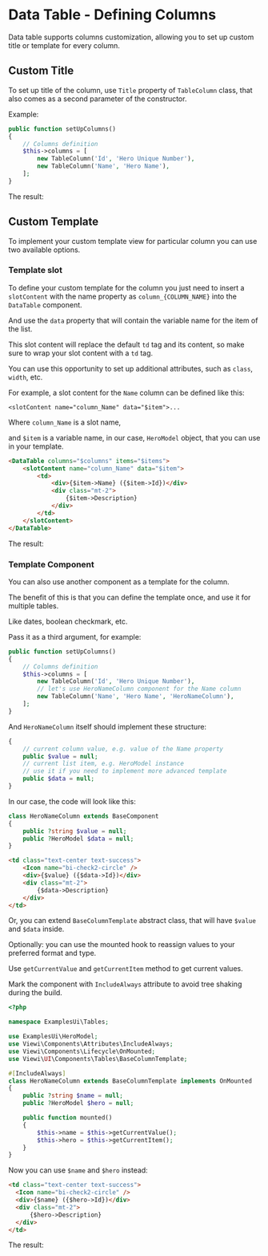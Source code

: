 # Data Table - Defining Columns

Data table supports columns customization, allowing you to set up custom title or template for every column. 

## Custom Title

To set up title of the column, use `Title` property of `TableColumn` class, that also comes as a second parameter of the constructor.

Example:

```php
public function setUpColumns()
{
    // Columns definition
    $this->columns = [
        new TableColumn('Id', 'Hero Unique Number'),
        new TableColumn('Name', 'Hero Name'),
    ];        
}
```

The result:

<div>
    <TableExample example="columns-title" />
</div>

## Custom Template

To implement your custom template view for particular column you can use two available options.

### Template slot

To define your custom template for the column you just need to insert a `slotContent` with the name property as `column_{COLUMN_NAME}` into the `DataTable` component.

And  use the `data` property that will contain the variable name for the item of the list.

This slot content will replace the default `td` tag and its content, so make sure to wrap your slot content with a `td` tag.

You can use this opportunity to set up additional attributes, such as `class`, `width`, etc.

For example, a slot content for the `Name` column can be defined like this:

`<slotContent name="column_Name" data="$item">...`

Where `column_Name` is a slot name,

and `$item` is a variable name, in our case, `HeroModel` object, that you can use in your template.

```html
<DataTable columns="$columns" items="$items">
    <slotContent name="column_Name" data="$item">
        <td>
            <div>{$item->Name} ({$item->Id})</div>
            <div class="mt-2">
                {$item->Description}
            </div>
        </td>
    </slotContent>
</DataTable>
```

The result:

<div>
    <TableExample example="columns-slot" />
</div>


### Template Component

You can also use another component as a template for the column.

The benefit of this is that you can define the template once, and use it for multiple tables.

Like dates, boolean checkmark, etc.

Pass it as a third argument, for example:

```php
public function setUpColumns()
{
    // Columns definition
    $this->columns = [
        new TableColumn('Id', 'Hero Unique Number'),
        // let's use HeroNameColumn component for the Name column
        new TableColumn('Name', 'Hero Name', 'HeroNameColumn'),
    ];        
}
```

And `HeroNameColumn` itself should implement these structure:

```php
{
    // current column value, e.g. value of the Name property
    public $value = null;
    // current list item, e.g. HeroModel instance
    // use it if you need to implement more advanced template
    public $data = null;
}
```

In our case, the code will look like this:

```php
class HeroNameColumn extends BaseComponent
{
    public ?string $value = null;
    public ?HeroModel $data = null;
}
```

```html
<td class="text-center text-success">
    <Icon name="bi-check2-circle" />
    <div>{$value} ({$data->Id})</div>
    <div class="mt-2">
        {$data->Description}
    </div>
</td>
```

Or, you can extend `BaseColumnTemplate` abstract class, that will have `$value` and `$data` inside.

Optionally: you can use the mounted hook to reassign values to your preferred format and type.

Use `getCurrentValue` and `getCurrentItem` method to get current values.

Mark the component with `IncludeAlways` attribute to avoid tree shaking during the build.

```php
<?php

namespace ExamplesUi\Tables;

use ExamplesUi\HeroModel;
use Viewi\Components\Attributes\IncludeAlways;
use Viewi\Components\Lifecycle\OnMounted;
use Viewi\UI\Components\Tables\BaseColumnTemplate;

#[IncludeAlways]
class HeroNameColumn extends BaseColumnTemplate implements OnMounted
{
    public ?string $name = null;
    public ?HeroModel $hero = null;

    public function mounted()
    {
        $this->name = $this->getCurrentValue();
        $this->hero = $this->getCurrentItem();
    }
}
```

Now you can use `$name` and `$hero` instead:

```html
<td class="text-center text-success">
  <Icon name="bi-check2-circle" />
  <div>{$name} ({$hero->Id})</div>
  <div class="mt-2">
      {$hero->Description}
  </div>
</td>
```

The result:

<div>
    <TableExample example="columns-template" />
</div>